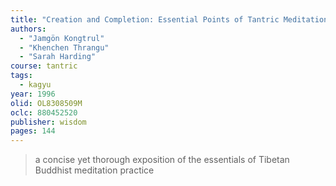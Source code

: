 ```yaml
---
title: "Creation and Completion: Essential Points of Tantric Meditation"
authors:
  - "Jamgön Kongtrul"
  - "Khenchen Thrangu"
  - "Sarah Harding"
course: tantric
tags:
  - kagyu
year: 1996
olid: OL8308509M
oclc: 880452520
publisher: wisdom
pages: 144
---
```


> a concise yet thorough exposition of the essentials of Tibetan Buddhist meditation practice
